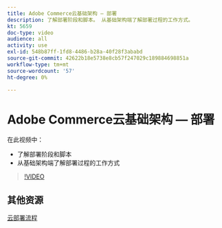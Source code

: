 ```yaml
---
title: Adobe Commerce云基础架构 — 部署
description: 了解部署阶段和脚本。 从基础架构端了解部署过程的工作方​式。
kt: 5659
doc-type: video
audience: all
activity: use
exl-id: 548b87ff-1fd8-4486-b28a-40f28f3ababd
source-git-commit: 42622b18e5738e8cb57f247029c189884698851a
workflow-type: tm+mt
source-wordcount: '57'
ht-degree: 0%

---
```


# Adobe Commerce云基础架构 — 部署

在此视频中：

- 了解部署阶段和脚本
- 从基础架构端了解部署过程的工作方&#x200B;式

>[!VIDEO](https://video.tv.adobe.com/v/35695?quality=12&learn=on)

## 其他资源

[云部署流程](https://devdocs.magento.com/cloud/deploy/cloud-deployment-process.html)
